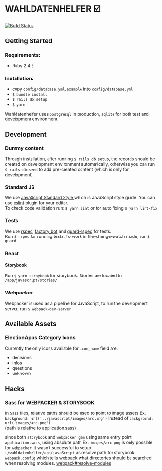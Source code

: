 # WAHLDATENHELFER :ballot_box_with_check:
[![Build Status](https://www.travis-ci.com/railslove/wahldatenhelfer.svg?token=rLsyzRs4bH4dqZXw5Aq9&branch=master)](https://www.travis-ci.com/railslove/wahldatenhelfer)
## Getting Started

### Requirements:
- Ruby 2.4.2

### Installation:
- copy `config/database.yml.example` into `config/database.yml`
- `$ bundle install`
- `$ rails db:setup`
- `$ yarn`

Wahldatenhelfer uses `postgresql` in production, `sqlite` for both test and development environment.


## Development

### Dummy content
Through installation, after running `$ rails db:setup`, the records should be created on development environment automatically, otherwise you can run `$ rails db:seed` to add pre-created content (which is only for development).

### Standard JS
We use [JavaScript Standard Style ](https://standardjs.com/) which is JavaScript style guide. You can use [eslint](https://eslint.org/) plugin for your editor.  
To check code validation run: `$ yarn lint` or for auto fixing `$ yarn lint-fix`

### Tests
We use [rspec](https://github.com/rspec/rspec-rails), [factory_bot](https://github.com/thoughtbot/factory_bot_rails) and   [guard-rspec](https://github.com/guard/guard-rspec) for tests.  
Run `$ rspec` for running tests. To work in file-change-watch mode, run `$ guard`

### React
#### Storybook
Run `$ yarn stroybook` for storybook. Stories are located in `/app/javascript/stories/`

### Webpacker
Webpacker is used as a pipeline for JavaScript, to run the development server, run `$ webpack-dev-server`


## Available Assets
### ElectionApps Category Icons
Currently the only icons available for `icon_name` field are:
- decisions
- infos
- questions
- unknown

## Hacks

### Sass for WEBPACKER & STORYBOOK
In `Sass` files, relative paths should be used to point to image assets Ex. `background: url('../javascript/images/arc.png')` instead of `background: url('images/arc.png')`  
(path is relative to application.sass)


 since both `storybook` and `webpacker gem` using same entry point `application.sass`, using absolute path Ex. `images/arc.png` is only possible for `webpacker`, it wasn't successful to setup `~/wahldatenhelfer/app/javaScript` as resolve path for storybook `webpack.config` which
 tells webpack what directories should be searched when resolving modules. [webpack#resolve-modules](https://webpack.js.org/configuration/resolve/#resolve-modules)
